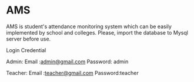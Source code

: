 # AMS
AMS is student's attendance monitoring system which can be easily implemented by school and colleges.
Please, import the database to Mysql server before use.

Login Credential

Admin:
Email   :admin@gmail.com
Password: admin

Teacher:
Email   :teacher@gmail.com
Password:teacher

